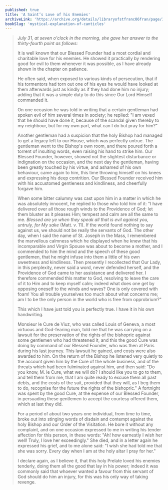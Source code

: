 ```yaml
---
published: true
title: 'A Saint’s Love of his Enemies'
archiveLink: 'https://archive.org/details/libraryofstfranc06fran/page/163?view=theater'
bookSlug: 'mystical-explanation-of-canticles'
---
```


> *July 31, at seven o'clock in the morning, she gave her answer to the thirty-fourth point as follows:*
>
> It is well known that our Blessed Founder had a most cordial and charitable love for his enemies. He showed it practically by rendering good for evil to them whenever it was possible, as I have already shown in the chapter on patience.
>
> He often said, when exposed to various kinds of persecution, that if his tormentors had torn out one of his eyes he would have looked at them afterwards just as kindly as if they had done him no injury; adding that it was a simple duty to do this since Our Lord Himself commanded it.
>
> On one occasion he was told in writing that a certain gentleman had spoken evil of him several times in society; he replied: "I am vexed that he should have done it, because of the scandal given thereby to my neighbour, but for my own part, what can I do but pray for him?"
>
> Another gentleman had a suspicion that the holy Bishop had managed to get a legacy left to our House, which was perfectly untrue. The gentleman went to the Bishop's own room, and there poured forth a torrent of insulting words, even raising his hand to strike him. Our Blessed Founder, however, showed not the slightest disturbance or indignation on the occasion, and the next day the gentleman, having been greatly touched by his virtue, and ashamed of his own behaviour, came again to him, this time throwing himself on his knees and expressing his deep contrition. Our Blessed Founder received him with his accustomed gentleness and kindliness, and cheerfully forgave him.
>
> When some bitter calumny was cast upon him in a matter in which he was absolutely innocent, he replied to those who told him of it: "I have delivered over all those rough winds to the Providence of God; let them bluster as it pleases Him; tempest and calm are all the same to me. *Blessed are ye when they speak all that is evil against you, untruly, for My sake* (Matt. v. 11). If the world found nothing to say against us, we should not be really the servants of God. The other day, when I said the name of St. Joseph in the Mass, I remembered the marvellous calmness which he displayed when he knew that his incomparable and Virgin Spouse was about to become a mother, and I commended to him the mind and the speech of these good gentlemen, that he might infuse into them a little of his own sweetness and kindliness. Then presently I recollected that Our Lady, in this perplexity, never said a word, never defended herself, and the Providence of God came to her assistance and delivered her. I therefore commended this matter to God, resolving to leave the care of it to Him and to keep myself calm; indeed what does one get by opposing oneself to the winds and waves? One is only covered with foam! You all trouble yourselves too much about what concerns me; am I to be the only person in the world who is free from opprobrium?"
>
> This which I have just told you is perfectly true. I have it in his own handwriting.
>
> Monsieur le Cure de Viuz, who was called Louis of Geneva, a most virtuous and God-fearing man, told me that he was carrying on a lawsuit for the preservation of the rights of the bishopric against some gentlemen who had threatened it, and this the good Cure was doing by command of our Blessed Founder, who was then at Paris during his last journey. This lawsuit he gained, and costs were also awarded to him. On the return of the Bishop he listened very quietly to the account given him by the Cure of the whole business, and of the threats which had been fulminated against him, and then said: "Do you know, M. le Cure, what we will do? I should like you to go to them, and tell them from me, that I am quite ready to excuse them all past debts, and the costs of the suit, provided that they will, as I beg them to do, recognise for the future the rights of the bishopric." A fortnight was spent by the good Cure, at the expense of our Blessed Founder, in persuading these gentlemen to accept the courtesy offered them, which at last they did.
>
> For a period of about two years one individual, from time to time, broke out into stinging words of disdain and contempt against the holy Bishop and our Order of the Visitation. He bore it without any complaint, and on one occasion expressed to me in writing his tender affection for this person, in these words: "Ah! how earnestly I wish her well! Truly, I love her exceedingly." She died, and in a letter again he expressed his grief, and to me alone said: "I wish she had told me that she was sorry. Every day when I am at the holy altar I pray for her."
>
> I declare again, as I believe it, that this holy Prelate loved his enemies tenderly, doing them all the good that lay in his power; indeed it was commonly said that whoever wanted a favour from this servant of God should do him an injury, for this was his only way of taking revenge.
